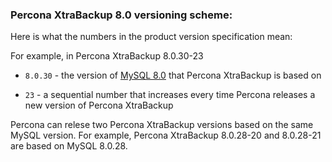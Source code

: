 ### Percona XtraBackup 8.0 versioning scheme:

Here is what the numbers in the product version specification mean:

For example, in Percona XtraBackup 8.0.30-23

* `8.0.30` - the version of [MySQL 8.0](https://dev.mysql.com/doc/relnotes/mysql/8.0/en/) that Percona XtraBackup is based on

* `23` - a sequential number that increases every time Percona releases a new version of Percona XtraBackup

Percona can relese two Percona XtraBackup versions based on the same MySQL version. For example, Percona XtraBackup 8.0.28-20 and 8.0.28-21 are based on MySQL 8.0.28.

